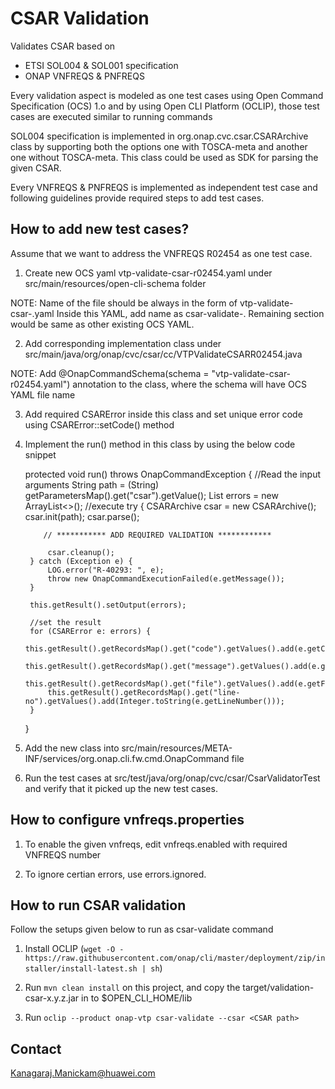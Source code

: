 CSAR Validation
===============
Validates CSAR based on
* ETSI SOL004 & SOL001 specification
* ONAP VNFREQS & PNFREQS

Every validation aspect is modeled as one test cases using Open Command Specification (OCS) 1.o
and by using Open CLI Platform (OCLIP), those test cases are executed similar to running commands

SOL004 specification is implemented in org.onap.cvc.csar.CSARArchive class by supporting both the
options one with TOSCA-meta and another one without TOSCA-meta. This class could be used as SDK for
parsing the given CSAR.

Every VNFREQS & PNFREQS is implemented as independent test case and following guidelines provide
required steps to add test cases.

How to add new test cases?
--------------------------
Assume that we want to address the VNFREQS  R02454 as one test case.

1. Create new OCS yaml vtp-validate-csar-r02454.yaml under src/main/resources/open-cli-schema folder

NOTE:
Name of the file should be always in the form of vtp-validate-csar-<VNFREWQS-Number>.yaml
Inside this YAML, add name as csar-validate-<VNFREWQS-Number>.
Remaining section would be same as other existing OCS YAML.

2. Add corresponding implementation class under src/main/java/org/onap/cvc/csar/cc/VTPValidateCSARR02454.java

NOTE:
Add @OnapCommandSchema(schema = "vtp-validate-csar-r02454.yaml") annotation to the class, where the schema will
have OCS YAML file name

3. Add required CSARError inside this class and set unique error code using CSARError::setCode() method

4. Implement the run() method in this class by using the below code snippet

    protected void run() throws OnapCommandException {
        //Read the input arguments
        String path = (String) getParametersMap().get("csar").getValue();
        List<CSARError> errors = new ArrayList<>();
        //execute
        try {
            CSARArchive csar = new CSARArchive();
            csar.init(path);
            csar.parse();

           // *********** ADD REQUIRED VALIDATION ************

            csar.cleanup();
        } catch (Exception e) {
            LOG.error("R-40293: ", e);
            throw new OnapCommandExecutionFailed(e.getMessage());
        }

        this.getResult().setOutput(errors);

        //set the result
        for (CSARError e: errors) {
            this.getResult().getRecordsMap().get("code").getValues().add(e.getCode());
            this.getResult().getRecordsMap().get("message").getValues().add(e.getMessage());
            this.getResult().getRecordsMap().get("file").getValues().add(e.getFile());
            this.getResult().getRecordsMap().get("line-no").getValues().add(Integer.toString(e.getLineNumber()));
        }
   }

5. Add the new class into src/main/resources/META-INF/services/org.onap.cli.fw.cmd.OnapCommand file

6. Run the test cases at src/test/java/org/onap/cvc/csar/CsarValidatorTest and verify that it picked up the new test cases.

How to configure vnfreqs.properties
-----------------------------------

1. To enable the given vnfreqs, edit vnfreqs.enabled with required VNFREQS number

2. To ignore certian errors, use errors.ignored.

How to run CSAR validation
--------------------------
Follow the setups given below to run as csar-validate command

1. Install OCLIP (`wget -O - https://raw.githubusercontent.com/onap/cli/master/deployment/zip/installer/install-latest.sh | sh`)

2. Run `mvn clean install` on this project, and copy the target/validation-csar-x.y.z.jar in to $OPEN_CLI_HOME/lib

3. Run `oclip --product onap-vtp csar-validate --csar <CSAR path>`

Contact
-------
Kanagaraj.Manickam@huawei.com